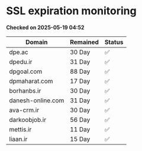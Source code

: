 # SSL expiration monitoring

**Checked on 2025-05-19 04:52**

| Domain | Remained | Status       |
|--------|----------|--------------|
| dpe.ac     | 30 Day   | ✅ |
| dpedu.ir     | 31 Day   | ✅ |
| dpgoal.com     | 88 Day   | ✅ |
| dpmaharat.com     | 17 Day   | ✅ |
| borhanbs.ir     | 30 Day   | ✅ |
| danesh-online.com     | 31 Day   | ✅ |
| ava-crm.ir     | 30 Day   | ✅ |
| darkoobjob.ir     | 56 Day   | ✅ |
| mettis.ir     | 11 Day   | ✅ |
| liaan.ir     | 15 Day   | ✅ |
